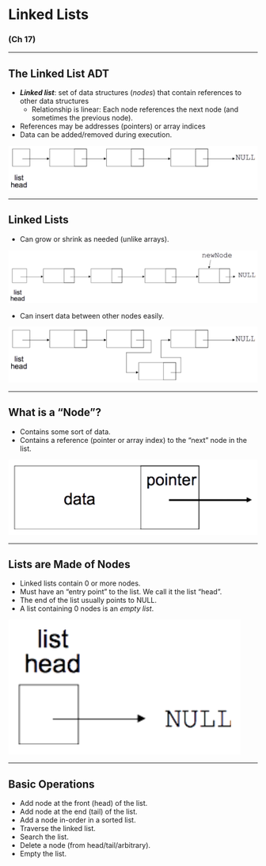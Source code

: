 # Linked Lists

### (Ch 17) 

---

## The Linked List ADT
* **_Linked list_**: set of data structures (_nodes_) that contain references to other data structures
    - Relationship is linear:  Each node references the next node (and sometimes the previous node).
* References may be addresses (pointers) or array indices
* Data can be added/removed during execution.

![linked list](assets/images/LinkedList/LinkedList.svg)

---

## Linked Lists

* Can grow or shrink as needed (unlike arrays).

![linked list](assets/images/LinkedList/LinkedList_add_end.svg)

* Can insert data between other nodes easily.

![linked list](assets/images/LinkedList/LinkedList_add_mid.svg)

---

## What is a “Node”?

* Contains some sort of data.
* Contains a reference (pointer or array index) to the “next” node in the list.

![linked list](assets/images/LinkedList/LinkedList_node.svg)

---

## Lists are Made of Nodes

* Linked lists contain 0 or more nodes.
* Must have an “entry point” to the list.  We call it the list “head”.
* The end of the list usually points to NULL.
* A list containing 0 nodes is an _empty list_.

![linked list](assets/images/LinkedList/LinkedList_empty.svg)

---

## Basic Operations

* Add node at the front (head) of the list.
* Add node at the end (tail) of the list.
* Add a node in-order in a sorted list.
* Traverse the linked list.
* Search the list.
* Delete a node (from head/tail/arbitrary).
* Empty the list.